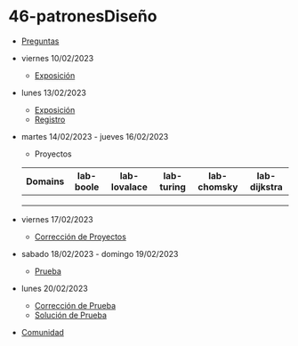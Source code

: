 # 46-patronesDiseño

- [Preguntas](https://escuela.it/master-programacion-diseno-software)
- viernes 10/02/2023
  - [Exposición](https://escuela.it/master-programacion-diseno-software)
- lunes 13/02/2023
  - [Exposición](https://escuela.it/master-programacion-diseno-software)
  - [Registro](https://forms.gle/a8ApJiH4ekzVDYGz9)
- martes 14/02/2023 - jueves 16/02/2023
  - Proyectos
  
  |Domains|lab-boole|lab-lovalace|lab-turing|lab-chomsky|lab-dijkstra|
  |-------|---------|------------|----------|-----------|--------------|
  |       |         |            |          |           |              |
  |       |         |            |          |           |              |
  |       |         |            |          |           |              |
- viernes 17/02/2023
  - [Corrección de Proyectos](https://escuela.it/master-programacion-diseno-software)
- sabado 18/02/2023 - domingo 19/02/2023
  - [Prueba](https://forms.gle/MK8iB15QGyLuVWzY7)
- lunes 20/02/2023
  - [Corrección de Prueba](https://escuela.it/master-programacion-diseno-software)
  - [Solución de Prueba](https://docs.google.com/spreadsheets/d/1QkQWmQNnEdZoyBaxovdyjMTJXYcttiZSwb5d0jdV960/edit?usp=sharing)
- [Comunidad](https://app.slack.com/client/T02S3KYD464/C02TTLEJTJR)
